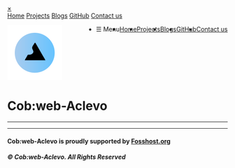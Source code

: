 <!DOCTYPE html>
<html lang="en">
    <head>
        <meta charset="UTF-8">
        <!-- Website title, description and favicon -->
        <title>Cob:web-Aclevo</title>
        <meta name="viewport" content="width=device-width, initial-scale=1">
        <meta name="description" content="Cob:web-Aclevo is a development and content creation group centered around creating free, innovative, open source technology for the future. We have a diverse, unique range of projects. We have projects relating to software & software development, videos and multimedia, gaming and gaming communities">
        <meta name="author" content="Adam Salt, Cob:web-Aclevo">
    <meta content="Open-Source, foss, coding, programming, linux, projects, dev group, group, organisation, fosshost, free, open source, software" name="keywords">
        <link rel="shortcut icon" type="image/png" href="../assets/logo-trans.png" />
        <!-- CSS and JavaScript -->
        <link href="../css/style.css" rel="stylesheet">
        <link href="../css/mobile-menu.css" rel="stylesheet">
        <script src="../js/mobile-menu.js"></script> 
        <!-- Bootstrap core CSS -->
        <link href="https://cdn.jsdelivr.net/npm/bootstrap@5.0.2/dist/css/bootstrap.min.css" rel="stylesheet" integrity="sha384-EVSTQN3/azprG1Anm3QDgpJLIm9Nao0Yz1ztcQTwFspd3yD65VohhpuuCOmLASjC" crossorigin="anonymous">
    </head>

<body>

<!-- Mobile Navbar -->
<div id="myNav" class="overlay">
    <a href="javascript:void(0)" class="closebtn" onclick="closeNav()">&times;</a>
    <div class="overlay-content">
        <a href="https://cobweb-aclevo.org">Home</a>
        <a href="https://cobweb-aclevo.org#projects">Projects</a>
        <a href="https://cobweb-aclevo.org/blogs/">Blogs</a>
        <a href="https://github.com/cobweb-aclevo">GitHub</a>
        <a href="https://cobweb-aclevo.org/contact/">Contact us</a>
    </div>
</div>

<!-- Desktop Navbar -->
<ul class="nav-ul">
    <li style="float:right" class="nav-li"><a href="https://cobweb-aclevo.org/contact/" class="nav-link">Contact us</a></li>
    <li style="float:right" class="nav-li"><a href="https://github.com/cobweb-aclevo" class="nav-link">GitHub</a></li>
    <li style="float:right" class="nav-li"><a href="#" class="nav-link active">Blogs</a></li>
    <li style="float:right" class="nav-li"><a href="https://cobweb-aclevo.org#projects" class="nav-link">Projects</a></li>
    <li style="float:right" class="nav-li"><a href="https://cobweb-aclevo.org/" class="nav-link">Home</a></li>
    <!-- Mobile menu button -->
    <li class="nav-mob-display" style="float:right; cursor: pointer;" onclick="openNav()">&#9776; Menu</li>
</ul> 

<div class="content">

<div class="title">
<img src="../assets/logo.png" width="125vw" />

# Cob:web-Aclevo

</div>

<hr />

<!-- This is where the text goes-->

<hr />

<div class="footer">

#### Cob:web-Aclevo is proudly supported by [Fosshost.org](https://fosshost.org)

##### © Cob:web-Aclevo. All Rights Reserved

</div>

</div>
</body>
</html>